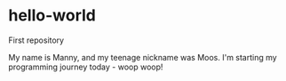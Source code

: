 <style>
  .green-text {
  color: green;
  }
  </style>
  
# hello-world
First repository

My name is Manny, and my teenage nickname was Moos. I'm starting my programming journey today - woop woop!
